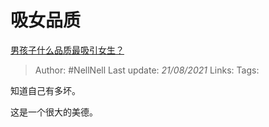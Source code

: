 # 吸女品质
[男孩子什么品质最吸引女生？](https://www.zhihu.com/question/21217244/answer/606968250)

> Author: #NellNell 
> Last update: *21/08/2021* 
> Links:
> Tags: 

知道自己有多坏。

这是一个很大的美德。
